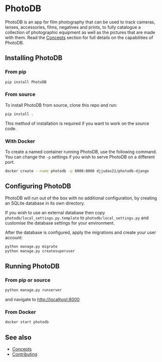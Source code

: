 # PhotoDB

PhotoDB is an app for film photography that can be used to track cameras, lenses, accessories, films, negatives and prints, to fully
catalogue a collection of photographic equipment as well as the pictures that are made with them. Read the [Concepts](docs/CONCEPTS.md)
section for full details on the capabilities of PhotoDB.

## Installing PhotoDB

### From pip

```sh
pip install PhotoDB
```

### From source

To install PhotoDB from source, clone this repo and run:

```sh
pip install .
```

This method of installation is required if you want to work on the source code.

### With Docker

To create a named container running PhotoDB, use the following command. You can change the `-p` settings
if you wish to serve PhotoDB on a different port.

```sh
docker create --name photodb -p 8000:8000 djjudas21/photodb-django
```

## Configuring PhotoDB

PhotoDB will run out of the box with no additional configuration, by creating an SQLite database in its own directory.

If you wish to use an external database then copy `photodb/local_settings.py.template` to
`photodb/local_settings.py` and customise the database settings for your environment.

After the database is configured, apply the migrations and create your user account:

```sh
python manage.py migrate
python manage.py createsuperuser
```

## Running PhotoDB

### From pip or source

```sh
python manage.py runserver
```

and navigate to [http://localhost:8000](http://localhost:8000)

### From Docker

```sh
docker start photodb
```

## See also

* [Concepts](docs/CONCEPTS.md)
* [Contributing](docs/CONTRIBUTING.md)